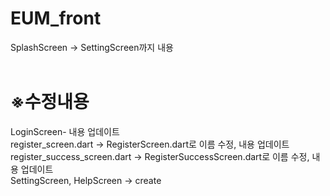 # EUM_front
SplashScreen -> SettingScreen까지 내용 </br></br>

# ※수정내용
LoginScreen- 내용 업데이트</br>
register_screen.dart -> RegisterScreen.dart로 이름 수정, 내용 업데이트</br>
register_success_screen.dart -> RegisterSuccessScreen.dart로 이름 수정, 내용 업데이트</br>
SettingScreen, HelpScreen -> create
